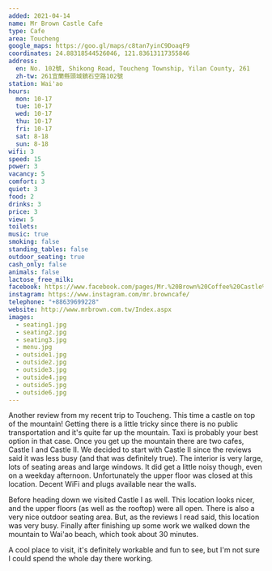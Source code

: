 ```yaml
---
added: 2021-04-14
name: Mr Brown Castle Cafe
type: Cafe
area: Toucheng
google_maps: https://goo.gl/maps/c8tan7yinC9DoaqF9
coordinates: 24.88318544526046, 121.83613117355846
address:
  en: No. 102號, Shikong Road, Toucheng Township, Yilan County, 261
  zh-tw: 261宜蘭縣頭城鎮石空路102號
station: Wai'ao
hours:
  mon: 10-17
  tue: 10-17
  wed: 10-17
  thu: 10-17
  fri: 10-17
  sat: 8-18
  sun: 8-18
wifi: 3
speed: 15
power: 3
vacancy: 5
comfort: 3
quiet: 3
food: 2
drinks: 3
price: 3
view: 5
toilets: 
music: true
smoking: false
standing_tables: false
outdoor_seating: true
cash_only: false
animals: false
lactose_free_milk: 
facebook: https://www.facebook.com/pages/Mr.%20Brown%20Coffee%20Castle%20%E4%BC%AF%E6%9C%97%E5%92%96%E5%95%A1%E5%9F%8E%E5%A0%A1/388056864592220/
instagram: https://www.instagram.com/mr.browncafe/
telephone: "+88639699228"
website: http://www.mrbrown.com.tw/Index.aspx
images:
  - seating1.jpg
  - seating2.jpg
  - seating3.jpg
  - menu.jpg
  - outside1.jpg
  - outside2.jpg
  - outside3.jpg
  - outside4.jpg
  - outside5.jpg
  - outside6.jpg
---
```


Another review from my recent trip to Toucheng. This time a castle on top of the mountain! Getting there is a little tricky since there is no public transportation and it's quite far up the mountain. Taxi is probably your best option in that case. Once you get up the mountain there are two cafes, Castle I and Castle II. We decided to start with Castle II since the reviews said it was less busy (and that was definitely true). The interior is very large, lots of seating areas and large windows. It did get a little noisy though, even on a weekday afternoon. Unfortunately the upper floor was closed at this location. Decent WiFi and plugs available near the walls.

Before heading down we visited Castle I as well. This location looks nicer, and the upper floors (as well as the rooftop) were all open. There is also a very nice outdoor seating area. But, as the reviews I read said, this location was very busy. Finally after finishing up some work we walked down the mountain to Wai'ao beach, which took about 30 minutes.

A cool place to visit, it's definitely workable and fun to see, but I'm not sure I could spend the whole day there working.
